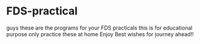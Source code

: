 # FDS-practical
guys these are the programs for your FDS practicals  this is for educational purpose only practice these at home Enjoy Best wishes for journey ahead!!
